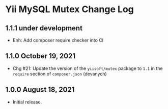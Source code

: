 # Yii MySQL Mutex Change Log


## 1.1.1 under development

- Enh: Add composer require checker into CI

## 1.1.0 October 19, 2021

- Chg #21: Update the version of the `yiisoft/mutex` package to `1.1` in the `require` section of `composer.json` (devanych)

## 1.0.0 August 18, 2021

- Initial release.
